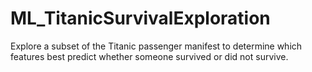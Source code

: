 # ML_TitanicSurvivalExploration
Explore a subset of the Titanic passenger manifest to determine which features best predict whether someone survived or did not survive.

